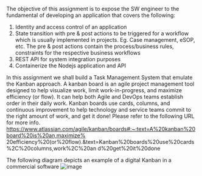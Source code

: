 The objective of this assignment is to expose the SW engineer to the fundamental of developing an 
application that covers the following:
1. Identity and access control of an application
2. State transition with pre & post actions to be triggered for a workflow which is usually 
implemented in projects. Eg. Case management, eSOP, etc. The pre & post actions contain the 
process/business rules, constraints for the respective business workflows
3. REST API for system integration purposes
4. Containerize the Nodejs application and API

In this assignment we shall build a Task Management System that emulate the Kanban approach. A kanban 
board is an agile project management tool designed to help visualize work, limit work-in-progress, and 
maximize efficiency (or flow). It can help both Agile and DevOps teams establish order in their daily work. 
Kanban boards use cards, columns, and continuous improvement to help technology and service teams 
commit to the right amount of work, and get it done! Please refer to the following URL for more info.
https://www.atlassian.com/agile/kanban/boards#:~:text=A%20kanban%20board%20is%20an,maximize%
20efficiency%20(or%20flow).&text=Kanban%20boards%20use%20cards%2C%20columns,work%2C%20an
d%20get%20it%20done

The following diagram depicts an example of a digital Kanban in a commercial software
![image](https://github.com/JY-Toh/TMS/assets/141007874/01c04eca-2d3f-4558-bef9-83a315138017)
